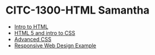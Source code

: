 # CITC-1300-HTML Samantha


<ul>
<li><a href="intro_to_html/index.html" target="_blank" >Intro to HTML </a></li>
<li><a href="intro_to_html/Demo/index.html" target="_blank" >HTML 5 and intro to CSS </a></li>
<li><a href="Demo/index.html"> Advanced CSS </a></li>
<li><a href="Responsive_Web_Design/index.html"> Responsive Web Design Example </a></li>
</ul>
